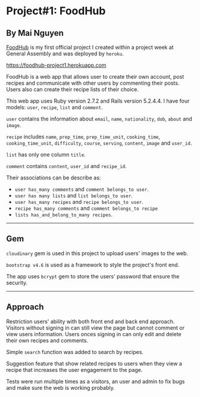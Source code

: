 # Project#1: FoodHub

## By Mai Nguyen

[FoodHub](https://foodhub-project1.herokuapp.com) is my first official project I created within a project week at General Assembly and was deployed by `heroku`.

https://foodhub-project1.herokuapp.com

FoodHub is a web app that allows user to create their own account, post recipes and communicate with other users by commenting their posts. Users also can create their recipe lists of their choice.

This web app uses Ruby version 2.7.2 and Rails version 5.2.4.4. I have four models: `user`, `recipe`, `list` and `comment`.

`user` contains the information about `email`, `name`, `nationality`, `dob`, `about` and `image`.

`recipe` includes `name`, `prep_time`, `prep_time_unit`, `cooking_time`, `cooking_time_unit`, `difficulty`, `course`, `serving`, `content`, `image` and `user_id`.

`list` has only one column `title`.

`comment` contains `content`, `user_id` and `recipe_id`.

Their associations can be describe as:
- `user has_many comments` and `comment belongs_to user`.
- `user has many lists` and `list belongs_to user`.
- `user has_many recipes` and `recipe belongs_to user`.
- `recipe has_many comments` and `comment belongs_to recipe`
- `lists has_and_belong_to_many recipes`.

------
## Gem

`cloudinary` gem is used in this project to upload users' images to the web.

`bootstrap v4.6` is used as a framework to style the project's front end.

The app uses `bcrypt` gem to store the users' password that ensure the security.

----------
## Approach

Restriction users' ability with both front end and back end approach. Visitors without signing in can still view the page but cannot comment or view users information. Users onces signing in can only edit and delete their own recipes and comments.

Simple `search` function was added to search by recipes.

Suggestion feature that show related recipes to users when they view a recipe that increases the user engagement to the page.

Tests were run multiple times as a visitors, an user and admin to fix bugs and make sure the web is working probably.
